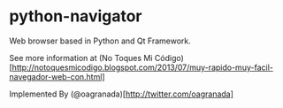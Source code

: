 python-navigator
================

Web browser based in Python and Qt Framework.


See more information at (No Toques Mi Código)[http://notoquesmicodigo.blogspot.com/2013/07/muy-rapido-muy-facil-navegador-web-con.html]



Implemented By (@oagranada)[http://twitter.com/oagranada]


